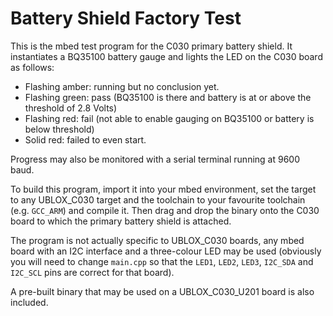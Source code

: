 # Battery Shield Factory Test

This is the mbed test program for the C030 primary battery shield.  It instantiates a BQ35100 battery gauge and lights the LED on the C030 board as follows:

* Flashing amber: running but no conclusion yet.
* Flashing green: pass (BQ35100 is there and battery is at or above the threshold of 2.8 Volts)
* Flashing red:   fail (not able to enable gauging on BQ35100 or battery is below threshold)
* Solid red:      failed to even start.

Progress may also be monitored with a serial terminal running at 9600 baud.

To build this program, import it into your mbed environment, set the target to any UBLOX_C030 target and the toolchain to your favourite toolchain (e.g. `GCC_ARM`) and compile it.  Then drag and drop the binary onto the C030 board to which the primary battery shield is attached.

The program is not actually specific to UBLOX_C030 boards, any mbed board with an I2C interface and a three-colour LED may be used (obviously you will need to change `main.cpp` so that the `LED1`, `LED2`, `LED3`, `I2C_SDA` and `I2C_SCL` pins are correct for that board).

A pre-built binary that may be used on a UBLOX_C030_U201 board is also included.